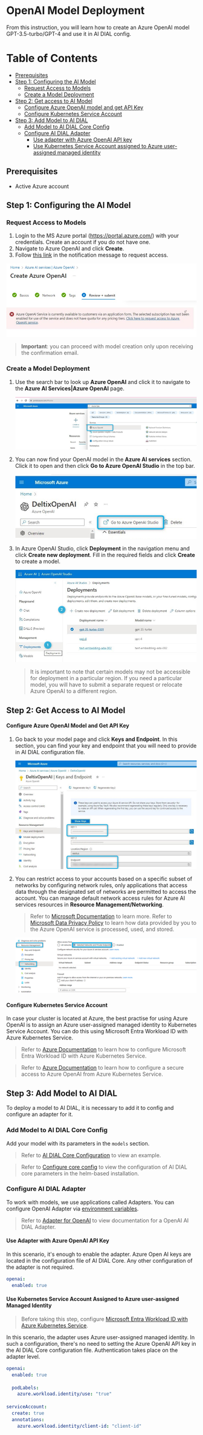 <!-- omit from toc -->
# OpenAI Model Deployment

From this instruction, you will learn how to create an Azure OpenAI model GPT-3.5-turbo/GPT-4 and use it in AI DIAL config.

<div class="docusaurus-ignore">

<!-- omit from toc -->
# Table of Contents
- [Prerequisites](#prerequisites)
- [Step 1: Configuring the AI Model](#step-1-configuring-the-ai-model)
  - [Request Access to Models](#request-access-to-models)
  - [Create a Model Deployment](#create-a-model-deployment)
- [Step 2: Get access to AI Model](#step-2-get-access-to-ai-model)
    - [Configure Azure OpenAI model and get API Key](#configure-azure-openai-model-and-get-api-key)
    - [Configure Kubernetes Service Account](#configure-kubernetes-service-account)
- [Step 3: Add Model to AI DIAL](#step-3-add-model-to-ai-dial)
  - [Add Model to AI DIAL Core Config](#add-model-to-ai-dial-core-config)
  - [Configure AI DIAL Adapter](#configure-ai-dial-adapter)
    - [Use adapter with Azure OpenAI API key](#use-adapter-with-azure-openai-api-key)
    - [Use Kubernetes Service Account assigned to Azure user-assigned managed identity](#use-kubernetes-service-account-assigned-to-azure-user-assigned-managed-identity)

</div>

## Prerequisites

* Active Azure account

## Step 1: Configuring the AI Model

### Request Access to Models

1. Login to the MS Azure portal (https://portal.azure.com/) with your credentials. Create an account if you do not have one.
2. Navigate to Azure OpenAI and click **Create**.
3. Follow [this link](https://customervoice.microsoft.com/Pages/ResponsePage.aspx?id=v4j5cvGGr0GRqy180BHbR7en2Ais5pxKtso_Pz4b1_xUNTZBNzRKNlVQSFhZMU9aV09EVzYxWFdORCQlQCN0PWcu) in the notification message to request access.

![](img/step5.jpg)

> **Important**: you can proceed with model creation only upon receiving the confirmation email.

### Create a Model Deployment

1. Use the search bar to look up **Azure OpenAI** and click it to navigate to the **Azure AI Services|Azure OpenAI** page.
   
   ![](img/step2.jpg)
   
2. You can now find your OpenAI model in the **Azure AI services** section. Click it to open and then click **Go to Azure OpenAI Studio** in the top bar.
   
   ![](img/step8.jpg)
   
3. In Azure OpenAI Studio, click **Deployment** in the navigation menu and click **Create new deployment**. Fill in the required fields and click **Create** to create a model.
   
   ![](img/step9.jpg)

    > It is important to note that certain models may not be accessible for deployment in a particular region. If you need a particular model, you will have to submit a separate request or relocate Azure OpenAI to a different region.

## Step 2: Get Access to AI Model

#### Configure Azure OpenAI Model and Get API Key

1. Go back to your model page and click **Keys and Endpoint**. In this section, you can find your key and endpoint that you will need to provide in AI DIAL configuration file.
   
    ![](img/step13.jpg)

2. You can restrict access to your accounts based on a specific subset of networks by configuring network rules, only applications that access data through the designated set of networks are permitted to access the account. You can manage default network access rules for Azure AI services resources in **Resource Management/Networking**.

   > Refer to [Microsoft Documentation](https://learn.microsoft.com/en-us/azure/ai-services/cognitive-services-virtual-networks?context=%2Fazure%2Fcognitive-services%2Fopenai%2Fcontext%2Fcontext&tabs=portal#manage-default-network-access-rules) to learn more.
   > Refer to [Microsoft Data Privacy Policy](https://learn.microsoft.com/en-us/legal/cognitive-services/openai/data-privacy) to learn how data provided by you to the Azure OpenAI service is processed, used, and stored.

   ![](img/whitelisting.png)

#### Configure Kubernetes Service Account

In case your cluster is located at Azure, the best practise for using Azure OpenAI is to assign an Azure user-assigned managed identity to Kubernetes Service Account. You can do this using Microsoft Entra Workload ID with Azure Kubernetes Service.

> Refer to [Azure Documentation](https://learn.microsoft.com/en-us/azure/aks/workload-identity-overview) to learn how to configure Microsoft Entra Workload ID with Azure Kubernetes Service.

> Refer to [Azure Documentation](https://learn.microsoft.com/en-us/azure/aks/open-ai-secure-access-quickstart) to learn how to configure a secure access to Azure OpenAI from Azure Kubernetes Service.

## Step 3: Add Model to AI DIAL

To deploy a model to AI DIAL, it is necessary to add it to config and configure an adapter for it.

### Add Model to AI DIAL Core Config

Add your model with its parameters in the `models` section. 

> Refer to [AI DIAL Core Configuration](https://github.com/epam/ai-dial-core/blob/development/sample/aidial.config.json#L30) to view an example.

> Refer to [Configure core config](./configuration.md#core-parameters) to view the configuration of AI DIAL core parameters in the helm-based installation.

### Configure AI DIAL Adapter

To work with models, we use applications called Adapters. You can configure OpenAI Adapter via [environment variables](https://github.com/epam/ai-dial-adapter-openai#environment-variables).

> Refer to [Adapter for OpenAI](https://github.com/epam/ai-dial-adapter-openai) to view documentation for a OpenAI AI DIAL Adapter.

#### Use Adapter with Azure OpenAI API Key

In this scenario, it's enough to enable the adapter. Azure Open AI keys are located in the configuration file of AI DIAL Core. Any other configuration of the adapter is not required.

```yaml
openai:
  enabled: true

```

#### Use Kubernetes Service Account Assigned to Azure user-assigned Managed Identity

> Before taking this step, configure [Microsoft Entra Workload ID with Azure Kubernetes Service](#configure-kubernetes-service-account).

In this scenario, the adapter uses Azure user-assigned managed identity. In such a configuration, there's no need to setting the Azure OpenAI API key in the AI DIAL Core configuration file. Authentication takes place on the adapter level.

```yaml
openai:
  enabled: true

  podLabels:
    azure.workload.identity/use: "true"
  
serviceAccount:
  create: true
  annotations:
    azure.workload.identity/client-id: "client-id"
```
